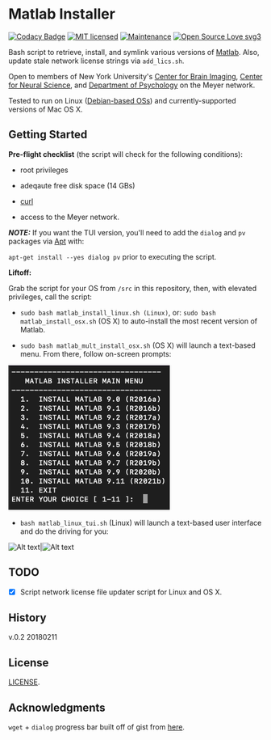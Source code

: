# Matlab Installer

[![Codacy Badge](https://api.codacy.com/project/badge/Grade/c7574e6abc1840ab95a0f622170a9af1)](https://www.codacy.com/app/marshki/matlab_installer?utm_source=github.com&amp;utm_medium=referral&amp;utm_content=marshki/matlab_installer&amp;utm_campaign=Badge_Grade)
[![MIT licensed](https://img.shields.io/badge/license-MIT-blue.svg)](https://raw.githubusercontent.com/hyperium/hyper/master/LICENSE)
[![Maintenance](https://img.shields.io/badge/Maintained%3F-yes-green.svg)](https://GitHub.com/Naereen/StrapDown.js/graphs/commit-activity)
[![Open Source Love svg3](https://badges.frapsoft.com/os/v3/open-source.svg?v=103)](https://github.com/ellerbrock/open-source-badges/)

Bash script to retrieve, install, and symlink various versions of [Matlab](https://www.mathworks.com/products/matlab.html). 
Also, update stale network license strings via `add_lics.sh`.     

Open to members of New York University's [Center for Brain Imaging](http://cbi.nyu.edu/), [Center for Neural Science](http://www.cns.nyu.edu/), and [Department of Psychology](http://www.psych.nyu.edu/psychology.html) on the Meyer network.   

Tested to run on Linux ([Debian-based OSs](https://www.debian.org/derivatives/#list)) and currently-supported versions of Mac OS X.  

## Getting Started

__Pre-flight checklist__ (the script will check for the following conditions):
 
  * root privileges  

  * adeqaute free disk space (14 GBs)

  * [curl](https://curl.haxx.se/docs/manpage.html)

  * access to the Meyer network.  

**_NOTE:_** If you want the TUI version, you'll need to add the `dialog` and `pv` packages via [Apt](https://wiki.debian.org/Apt) with: 

`apt-get install --yes dialog pv` prior to executing the script. 

__Liftoff:__

Grab the script for your OS from `/src` in this repository, then, with elevated privileges, call the script:  

* `sudo bash matlab_install_linux.sh (Linux)`, or: `sudo bash matlab_install_osx.sh` (OS X) to auto-install the most recent version of Matlab. 

* `sudo bash matlab_mult_install_osx.sh` (OS X) will launch a text-based menu. From there, follow on-screen prompts:

![Alt text](https://github.com/marshki/matlab_installer/blob/master/docs/matlab_multi.png "multi-install")

* `bash matlab_linux_tui.sh` (Linux) will launch a text-based user interface and do the driving for you: 

![Alt text](https://github.com/marshki/matlab_installer/blob/master/docs/ping_cns.png "ping")|![Alt text](https://github.com/marshki/matlab_installer/blob/master/docs/retrieve_matlab.png "retrieve")

## TODO

- [x] Script network license file updater script for Linux and OS X.  

## History 
v.0.2 20180211

## License 
[LICENSE](https://github.com/marshki/matlab_installer/blob/master/LICENSE). 

## Acknowledgments
`wget` + `dialog` progress bar built off of gist from [here](https://gist.github.com/Gregsen/7822421). 
 
